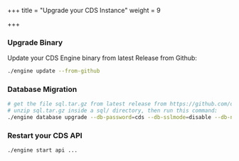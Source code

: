 +++
title = "Upgrade your CDS Instance"
weight = 9

+++


### Upgrade Binary

Update your CDS Engine binary from latest Release from Github:

```bash
./engine update --from-github
```

### Database Migration

```bash
# get the file sql.tar.gz from latest release from https://github.com/ovh/cds/releases
# unzip sql.tar.gz inside a sql/ directory, then run this command:
./engine database upgrade --db-password=cds --db-sslmode=disable --db-name=cds --migrate-dir=sql --db-connect-timeout=20
```

### Restart your CDS API

```bash
./engine start api ... 
```